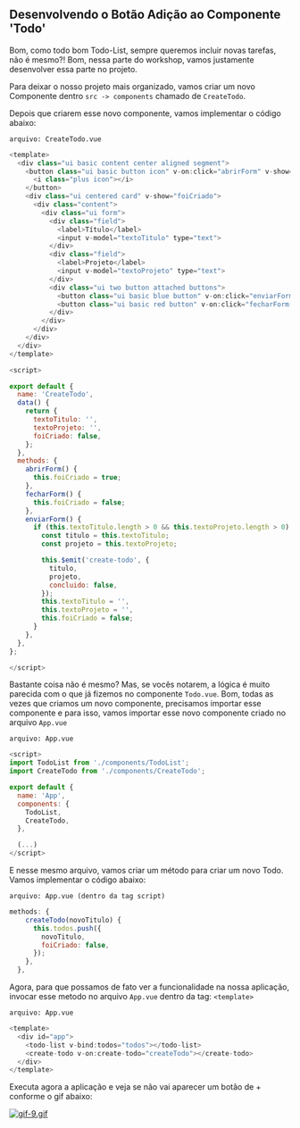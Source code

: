 ## Desenvolvendo o Botão Adição ao Componente 'Todo'

Bom, como todo bom Todo-List, sempre queremos incluir novas tarefas, não é mesmo?! Bom, nessa parte do workshop, vamos justamente desenvolver essa parte no projeto.

Para deixar o nosso projeto mais organizado, vamos criar um novo Componente dentro `src -> components` chamado de `CreateTodo`.

Depois que criarem esse novo componente, vamos implementar o código abaixo:

`arquivo: CreateTodo.vue`

```javascript
<template>
  <div class="ui basic content center aligned segment">
    <button class="ui basic button icon" v-on:click="abrirForm" v-show="!foiCriado">
      <i class="plus icon"></i>
    </button>
    <div class="ui centered card" v-show="foiCriado">
      <div class="content">
        <div class="ui form">
          <div class="field">
            <label>Título</label>
            <input v-model="textoTitulo" type="text">
          </div>
          <div class="field">
            <label>Projeto</label>
            <input v-model="textoProjeto" type="text">
          </div>
          <div class="ui two button attached buttons">
            <button class="ui basic blue button" v-on:click="enviarForm()">Adicionar</button>
            <button class="ui basic red button" v-on:click="fecharForm()">Cancelar</button>
          </div>
        </div>
      </div>
    </div>
  </div>
</template>

<script>

export default {
  name: 'CreateTodo',
  data() {
    return {
      textoTitulo: '',
      textoProjeto: '',
      foiCriado: false,
    };
  },
  methods: {
    abrirForm() {
      this.foiCriado = true;
    },
    fecharForm() {
      this.foiCriado = false;
    },
    enviarForm() {
      if (this.textoTitulo.length > 0 && this.textoProjeto.length > 0) {
        const titulo = this.textoTitulo;
        const projeto = this.textoProjeto;

        this.$emit('create-todo', {
          titulo,
          projeto,
          concluido: false,
        });
        this.textoTitulo = '',
        this.textoProjeto = '',
        this.foiCriado = false;
      }
    },
  },
};

</script>

```

Bastante coisa não é mesmo? Mas, se vocês notarem, a lógica é muito parecida com o que já fizemos no componente `Todo.vue`. Bom, todas as vezes que criamos um novo componente, precisamos importar esse componente e para isso, vamos importar esse novo componente criado no arquivo `App.vue`

`arquivo: App.vue`

```javascript
<script>
import TodoList from './components/TodoList';
import CreateTodo from './components/CreateTodo';

export default {
  name: 'App',
  components: {
    TodoList,
    CreateTodo,
  },

  (...)
</script>
```

E nesse mesmo arquivo, vamos criar um método para criar um novo Todo. Vamos implementar o código abaixo:

`arquivo: App.vue (dentro da tag script)`

```javascript
methods: {
    createTodo(novoTitulo) {
      this.todos.push({
        novoTitulo,
        foiCriado: false,
      });
    },
  },
```

Agora, para que possamos de fato ver a funcionalidade na nossa aplicação, invocar esse metodo no arquivo `App.vue` dentro da tag: `<template>`

`arquivo: App.vue`

```javascript
<template>
  <div id="app">
    <todo-list v-bind:todos="todos"></todo-list>
    <create-todo v-on:create-todo="createTodo"></create-todo>
  </div>
</template>
``` 

Executa agora a aplicação e veja se não vai aparecer um botão de + conforme o gif abaixo:

[![gif-9.gif](https://i.postimg.cc/L4BC73gn/gif-9.gif)](https://postimg.cc/s1x4GScr)


